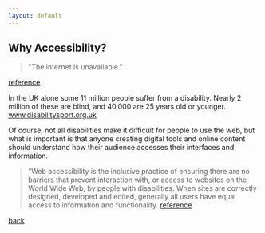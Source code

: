 ```yaml
---
layout: default
---
```


## Why Accessibility?

> "The internet is unavailable."

[reference](https://www.rouge-media.com/blog/web-accessibility-standards-and-why-they-are-important/)

In the UK alone some 11 million people suffer from a disability. Nearly 2 million of these are blind, and 40,000 are 25 years old or younger. www.disabilitysport.org.uk

Of course, not all disabilities make it difficult for people to use the web, but what is important is that anyone creating digital tools and online content should understand how their audience accesses their interfaces and information.

>“Web accessibility is the inclusive practice of ensuring there are no barriers that prevent interaction with, or access to websites on the World Wide Web, by people with disabilities. When sites are correctly designed, developed and edited, generally all users have equal access to information and functionality. [reference](https://en.wikipedia.org/wiki/Web_accessibility)


[back](./)
